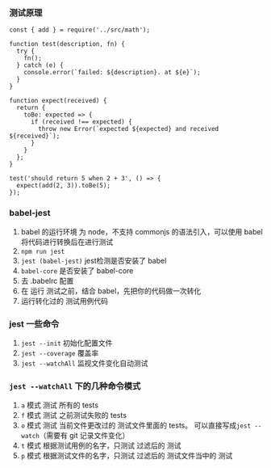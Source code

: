 ### 测试原理
```
const { add } = require('../src/math');

function test(description, fn) {
  try {
    fn();
  } catch (e) {
    console.error(`failed: ${description}. at ${e}`);
  }
}

function expect(received) {
  return {
    toBe: expected => {
      if (received !== expected) {
        throw new Error(`expected ${expected} and received ${received}`);
      }
    }
  };
}

test('should return 5 when 2 + 3', () => {
  expect(add(2, 3)).toBe(5);
});
```

### babel-jest
1. babel 的运行环境 为 node，不支持 commonjs 的语法引入，可以使用 babel 将代码进行转换后在进行测试
2. `npm run jest`
3. `jest (babel-jest)` jest检测是否安装了 babel
4. `babel-core` 是否安装了 babel-core
5. 去 .babelrc 配置
6. 在 运行 测试之前，结合 babel，先把你的代码做一次转化
7. 运行转化过的 测试用例代码

### jest 一些命令
1. `jest --init` 初始化配置文件
2. `jest --coverage` 覆盖率
3. `jest --watchAll` 监视文件变化自动测试

### `jest --watchAll` 下的几种命令模式
1. `a` 模式 测试 所有的 tests
2. `f` 模式 测试 之前测试失败的 tests
3. `o` 模式 测试 当前文件更改过的 测试文件里面的 tests。 可以直接写成`jest --watch`（需要有 git 记录文件变化）
4. `t` 模式 根据测试用例的名字，只测试 过滤后的 测试
5. `p` 模式 根据测试文件的名字，只测试 过滤后的 测试文件当中的 测试
